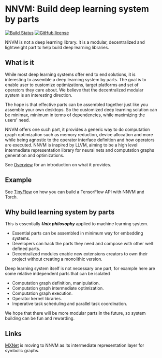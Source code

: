 # NNVM: Build deep learning system by parts

[![Build Status](https://travis-ci.org/dmlc/nnvm.svg?branch=master)](https://travis-ci.org/dmlc/nnvm)
[![GitHub license](http://dmlc.github.io/img/apache2.svg)](./LICENSE)

NNVM is not a deep learning library. It is a modular,
decentralized and lightweight part to help build deep learning libraries.

## What is it

While most deep learning systems offer end to end solutions,
it is interesting to  assemble a deep learning system by parts.
The goal is to enable user to customize optimizations, target platforms and set of operators they care about.
We believe that the decentralized modular system is an interesting direction.

The hope is that effective parts can be assembled together just like you assemble your own desktops.
So the customized deep learning solution can be minimax, minimum in terms of dependencies,
while maximizing the users' need.

NNVM offers one such part, it provides a generic way to do
computation graph optimization such as memory reduction, device allocation and more
while being agnostic to the operator interface definition and how operators are executed.
NNVM is inspired by LLVM, aiming to be a high level intermediate representation library
for neural nets and computation graphs generation and optimizations.

See [Overview](docs/overview.md) for an introduction on what it provides.

## Example
See [TinyFlow](https://github.com/tqchen/tinyflow) on how you can build a TensorFlow API with NNVM and Torch.
 
## Why build learning system by parts

This is essentially ***Unix philosophy*** applied to machine learning system.

- Essential parts can be assembled in minimum way for embedding systems.
- Developers can hack the parts they need and compose with other well defined parts.
- Decentralized modules enable new extensions creators to own their project
  without creating a monolithic version.

Deep learning system itself is not necessary one part, for example
here are some relative independent parts that can be isolated

- Computation graph definition, manipulation.
- Computation graph intermediate optimization.
- Computation graph execution.
- Operator kernel libraries.
- Imperative task scheduling and parallel task coordination.

We hope that there will be more modular parts in the future,
so system building can be fun and rewarding.

## Links

[MXNet](https://github.com/dmlc/mxnet) is moving to NNVM as its intermediate
representation layer for symbolic graphs.
